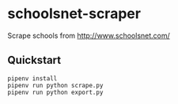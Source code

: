 # schoolsnet-scraper

Scrape schools from http://www.schoolsnet.com/

## Quickstart

```
pipenv install
pipenv run python scrape.py
pipenv run python export.py
```
